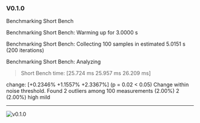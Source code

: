 ### V0.1.0

 Benchmarking Short Bench

 Benchmarking Short Bench: Warming up for 3.0000 s
 
 Benchmarking Short Bench: Collecting 100 samples in estimated 5.0151 s (200 iterations)

 Benchmarking Short Bench: Analyzing
 
 >Short Bench             time:   [25.724 ms 25.957 ms 26.209 ms]

change: [+0.2346% +1.1557% +2.3367%] (p = 0.02 < 0.05)
Change within noise threshold.
Found 2 outliers among 100 measurements (2.00%)
  2 (2.00%) high mild


---
![v0.1.0](flamegraphs/v0.1.0.svg)
